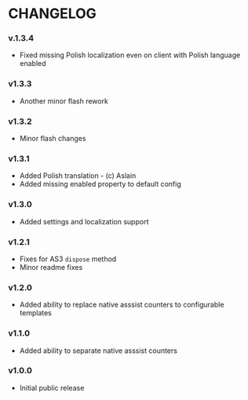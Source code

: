 # CHANGELOG

### v.1.3.4

- Fixed missing Polish localization even on client with Polish language enabled

### v1.3.3

- Another minor flash rework

### v1.3.2

- Minor flash changes

### v1.3.1

- Added Polish translation - (c) Aslain
- Added missing enabled property to default config

### v1.3.0

- Added settings and localization support

### v1.2.1

- Fixes for AS3 `dispose` method
- Minor readme fixes

### v1.2.0

- Added ability to replace native asssist counters to configurable templates

### v1.1.0

- Added ability to separate native asssist counters

### v1.0.0

- Initial public release
